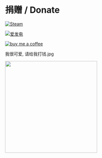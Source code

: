 # 捐赠 / Donate

[![Steam](https://img.shields.io/badge/steam-trade%20link-1B2838.svg?logo=steam)](https://steamcommunity.com/tradeoffer/new/?partner=221260487&token=xgqMgL-i)

[![爱发电][afdian_img] ][afdian_link]

[![buy me a coffee][bmac_img] ][bmac_link]

我很可爱, 请给我打钱.jpg

<a href="#">
  <img style="width:300px" src="https://raw.chrxw.com/chr233/master/afadian.png">
</a>

[afdian_img]: https://img.shields.io/badge/爱发电-@chr__-ea4aaa.svg?logo=github-sponsors
[afdian_link]: https://afdian.com/@chr233
[bmac_img]: https://img.shields.io/badge/buy%20me%20a%20coffee-@chr233-yellow?logo=buymeacoffee
[bmac_link]: https://www.buymeacoffee.com/chr233